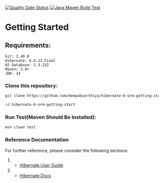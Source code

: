 [![Quality Gate Status](https://sonarcloud.io/api/project_badges/measure?project=deepaksorthiya_hibernate-6-orm-getting-start&metric=alert_status)](https://sonarcloud.io/summary/new_code?id=deepaksorthiya_hibernate-6-orm-getting-start)
[![Java Maven Build Test](https://github.com/deepaksorthiya/hibernate-6-orm-getting-start/actions/workflows/maven-build.yml/badge.svg)](https://github.com/deepaksorthiya/hibernate-6-orm-getting-start/actions/workflows/maven-build.yml)

# Getting Started

## Requirements:

```
Git: 2.49.0
Hibernate: 6.6.13.Final
H2 Database: 2.3.232
Maven: 3.9+
JDK: 24
```

### Clone this repository:

```bash
git clone https://github.com/deepaksorthiya/hibernate-6-orm-getting-start.git
```

```bash
cd hibernate-6-orm-getting-start
```

### Run Test(Maven Should Be Installed):

```bash
mvn clean test
```

### Reference Documentation

For further reference, please consider the following sections:

1.
    * [Hibernate User Guide](https://docs.jboss.org/hibernate/orm/6.6/quickstart/html_single/)
2.
    * [Hibernate Docs](https://docs.jboss.org/hibernate/stable/orm/userguide/html_single/Hibernate_User_Guide.html)

